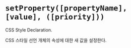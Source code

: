 # `setProperty([propertyName], [value], ([priority]))`

CSS Style Declaration.

CSS 스타일 선언 개체의 속성에 대한 새 값을 설정한다.
